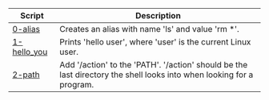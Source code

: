 |Script|Description|
|-|-|
|[0-alias](0-alias)|Creates an alias with name 'ls' and value 'rm \*'.|
|[1-hello_you](1-hello_you)|Prints 'hello user', where 'user' is the current Linux user.|
|[2-path](2-path)|Add '/action' to the 'PATH'. '/action' should be the last directory the shell looks into when looking for a program.|
